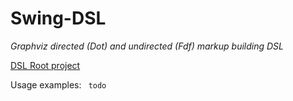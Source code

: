 Swing-DSL
========================

<i> Graphviz directed (Dot) and undirected (Fdf) markup building DSL </i>

<a href="https://github.com/fehu/dsl">DSL Root project<a/>

Usage examples:
    <code>
        todo
    </code>
